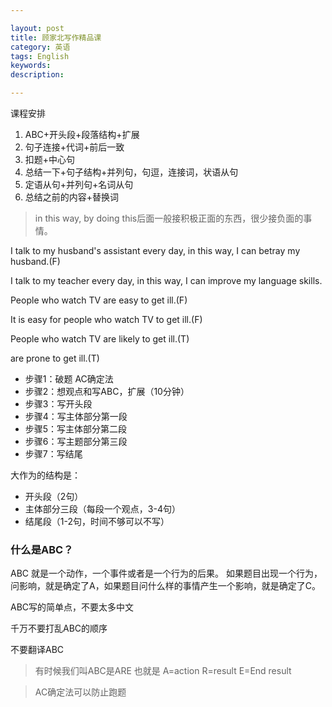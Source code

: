 ```yaml
---

layout: post
title: 顾家北写作精品课
category: 英语
tags: English
keywords: 
description: 

---
```


课程安排

1. ABC+开头段+段落结构+扩展
2. 句子连接+代词+前后一致
3. 扣题+中心句
4. 总结一下+句子结构+并列句，句逗，连接词，状语从句
5. 定语从句+并列句+名词从句
6. 总结之前的内容+替换词


>in this way, by doing this后面一般接积极正面的东西，很少接负面的事情。

I talk to my husband's assistant every day, in this way, I can betray my husband.(F)

I talk to my teacher every day, in this way, I can improve my language skills.

People who watch TV are easy to get ill.(F)

It is easy for people who watch TV to get ill.(F)

People who watch TV are likely to get ill.(T)

are prone to get ill.(T)

- 步骤1：破题 AC确定法
- 步骤2：想观点和写ABC，扩展（10分钟）
- 步骤3：写开头段
- 步骤4：写主体部分第一段
- 步骤5：写主体部分第二段
- 步骤6：写主题部分第三段
- 步骤7：写结尾

大作为的结构是：

- 开头段（2句）
- 主体部分三段（每段一个观点，3-4句）
- 结尾段（1-2句，时间不够可以不写）

### 什么是ABC？

ABC 就是一个动作，一个事件或者是一个行为的后果。 如果题目出现一个行为，问影响，就是确定了A，如果题目问什么样的事情产生一个影响，就是确定了C。

ABC写的简单点，不要太多中文

千万不要打乱ABC的顺序

不要翻译ABC

>有时候我们叫ABC是ARE 也就是 A=action R=result E=End result

>AC确定法可以防止跑题